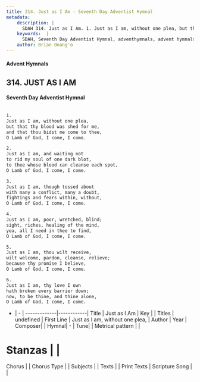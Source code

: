 ```yaml
---
title: 314. Just as I Am - Seventh Day Adventist Hymnal
metadata:
    description: |
      SDAH 314. Just as I Am. 1. Just as I am, without one plea, but that thy blood was shed for me, and that thou bidst me come to thee, O Lamb of God, I come, I come.
    keywords:  |
      SDAH, Seventh Day Adventist Hymnal, adventhymnals, advent hymnals, Just as I Am, Just as I am, without one plea, 
    author: Brian Onang'o
---
```


#### Advent Hymnals
## 314. JUST AS I AM
#### Seventh Day Adventist Hymnal

```txt

1.
Just as I am, without one plea,
but that thy blood was shed for me,
and that thou bidst me come to thee,
O Lamb of God, I come, I come.

2.
Just as I am, and waiting not
to rid my soul of one dark blot,
to thee whose blood can cleanse each spot,
O Lamb of God, I come, I come.

3.
Just as I am, though tossed about
with many a conflict, many a doubt,
fightings and fears within, without,
O Lamb of God, I come, I come.

4.
Just as I am, poor, wretched, blind;
sight, riches, healing of the mind,
yea, all I need in thee to find,
O Lamb of God, I come, I come.

5.
Just as I am, thou wilt receive,
wilt welcome, pardon, cleanse, relieve;
because thy promise I believe,
O Lamb of God, I come, I come.

6.
Just as I am, thy love I own
hath broken every barrier down;
now, to be thine, and thine alone,
O Lamb of God, I come, I come.

```

- |   -  |
-------------|------------|
Title | Just as I Am |
Key |  |
Titles | undefined |
First Line | Just as I am, without one plea, |
Author | 
Year | 
Composer|  |
Hymnal|  - |
Tune|  |
Metrical pattern | |
# Stanzas |  |
Chorus |  |
Chorus Type |  |
Subjects |  |
Texts |  |
Print Texts | 
Scripture Song |  |
  
